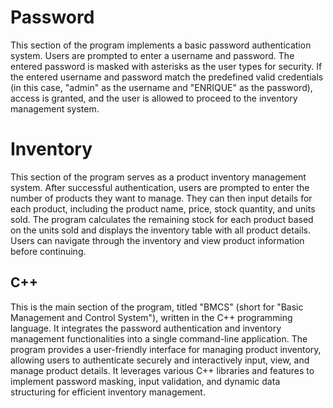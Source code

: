 # Password
This section of the program implements a basic password authentication system. Users are prompted to enter a username and password. The entered password is masked with asterisks as the user types for security. If the entered username and password match the predefined valid credentials (in this case, "admin" as the username and "ENRIQUE" as the password), access is granted, and the user is allowed to proceed to the inventory management system.

# Inventory
This section of the program serves as a product inventory management system. After successful authentication, users are prompted to enter the number of products they want to manage. They can then input details for each product, including the product name, price, stock quantity, and units sold. The program calculates the remaining stock for each product based on the units sold and displays the inventory table with all product details. Users can navigate through the inventory and view product information before continuing.

## C++
This is the main section of the program, titled "BMCS" (short for "Basic Management and Control System"), written in the C++ programming language. It integrates the password authentication and inventory management functionalities into a single command-line application. The program provides a user-friendly interface for managing product inventory, allowing users to authenticate securely and interactively input, view, and manage product details. It leverages various C++ libraries and features to implement password masking, input validation, and dynamic data structuring for efficient inventory management.
